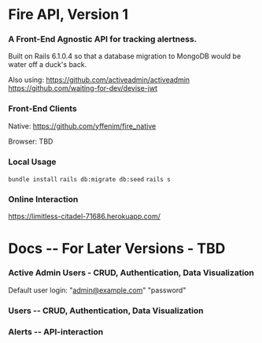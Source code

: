 # Fire API, Version 1

### A Front-End Agnostic API for tracking alertness. 

Built on Rails 6.1.0.4 so that a database migration to MongoDB would be water off a duck's back. 

Also using:
https://github.com/activeadmin/activeadmin
https://github.com/waiting-for-dev/devise-jwt

### Front-End Clients

Native: https://github.com/yffenim/fire_native

Browser: TBD

### Local Usage

`bundle install`
`rails db:migrate db:seed`
`rails s` 

### Online Interaction

https://limitless-citadel-71686.herokuapp.com/ 

# Docs -- For Later Versions - TBD

### Active Admin Users - CRUD, Authentication, Data Visualization

Default user login: "admin@example.com" "password"

### Users -- CRUD, Authentication, Data Visualization

### Alerts -- API-interaction  
